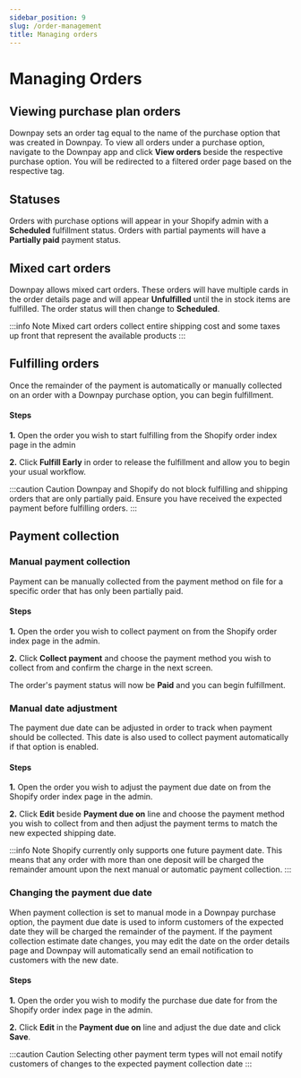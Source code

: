```yaml
---
sidebar_position: 9
slug: /order-management
title: Managing orders
---
```


# Managing Orders

## Viewing purchase plan orders

Downpay sets an order tag equal to the name of the purchase option that was created in Downpay. To view all orders under a purchase option, navigate to the Downpay app and click **View orders** beside the respective purchase option. You will be redirected to a filtered order page based on the respective tag.

## Statuses

Orders with purchase options will appear in your Shopify admin with a **Scheduled** fulfillment status. Orders with partial payments will have a **Partially paid** payment status.

## Mixed cart orders

Downpay allows mixed cart orders. These orders will have multiple cards in the order details page and will appear **Unfulfilled** until the in stock items are fulfilled. The order status will then change to **Scheduled**. 

:::info Note
Mixed cart orders collect entire shipping cost and some taxes up front that represent the available products
:::

## Fulfilling orders

Once the remainder of the payment is automatically or manually collected on an order with a Downpay purchase option, you can begin fulfillment. 

#### Steps

**1.** Open the order you wish to start fulfilling from the Shopify order index page in the admin

**2.** Click **Fulfill Early** in order to release the fulfillment and allow you to begin your usual workflow.


:::caution Caution
Downpay and Shopify do not block fulfilling and shipping orders that are only partially paid. Ensure you have received the expected payment before fulfilling orders.
:::

## Payment collection

### Manual payment collection

Payment can be manually collected from the payment method on file for a specific order that has only been partially paid. 

#### Steps

**1.** Open the order you wish to collect payment on from the Shopify order index page in the admin.

**2.** Click **Collect payment** and choose the payment method you wish to collect from and confirm the charge in the next screen.

The order's payment status will now be **Paid** and you can begin fulfillment.

### Manual date adjustment

The payment due date can be adjusted in order to track when payment should be collected. This date is also used to collect payment automatically if that option is enabled.

#### Steps

**1.** Open the order you wish to adjust the payment due date on from the Shopify order index page in the admin.

**2.** Click **Edit** beside **Payment due on** line and choose the payment method you wish to collect from and then adjust the payment terms to match the new expected shipping date.

:::info Note
Shopify currently only supports one future payment date. This means that any order with more than one deposit will be charged the remainder amount upon the next manual or automatic payment collection.
:::

### Changing the payment due date

When payment collection is set to manual mode in a Downpay purchase option, the payment due date is used to inform customers of the expected date they will be charged the remainder of the payment. If the payment collection estimate date changes, you may edit the date on the order details page and Downpay will automatically send an email notification to customers with the new date.

#### Steps

**1.** Open the order you wish to modify the purchase due date for from the Shopify order index page in the admin.

**2.** Click **Edit** in the **Payment due on** line and adjust the due date and click **Save**.

:::caution Caution
Selecting other payment term types will not email notify customers of changes to the expected payment collection date
:::

<!-- ### Automatic

TBD -->
